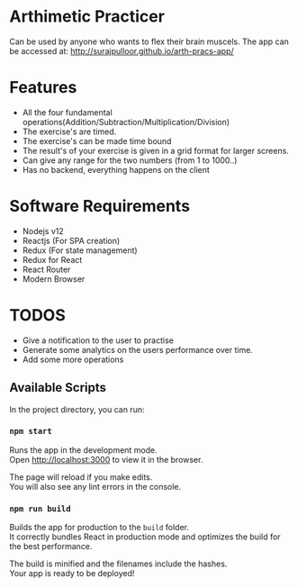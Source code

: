 # Arthimetic Practicer
Can be used by anyone who wants to flex their brain muscels. The app can be accessed at: http://surajpulloor.github.io/arth-pracs-app/

# Features
* All the four fundamental operations(Addition/Subtraction/Multiplication/Division)
* The exercise's are timed.
* The exercise's can be made time bound
* The result's of your exercise is given in a grid format for larger screens.
* Can give any range for the two numbers (from 1 to 1000..)
* Has no backend, everything happens on the client


# Software Requirements
* Nodejs v12
* Reactjs (For SPA creation)
* Redux (For state management)
* Redux for React
* React Router
* Modern Browser

# TODOS
* Give a notification to the user to practise
* Generate some analytics on the users performance over time.
* Add some more operations

## Available Scripts

In the project directory, you can run:

### `npm start`

Runs the app in the development mode.<br />
Open [http://localhost:3000](http://localhost:3000) to view it in the browser.

The page will reload if you make edits.<br />
You will also see any lint errors in the console.


### `npm run build`

Builds the app for production to the `build` folder.<br />
It correctly bundles React in production mode and optimizes the build for the best performance.

The build is minified and the filenames include the hashes.<br />
Your app is ready to be deployed!
